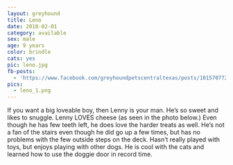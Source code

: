 ```yaml
---
layout: greyhound
title: Leno
date: 2018-02-01
category: available
sex: male
age: 9 years
color: brindle
cats: yes
pic: leno.jpg
fb-posts:
  - 'https://www.facebook.com/greyhoundpetscentraltexas/posts/10157077231788572:0'
pics:
  - leno_1.png
---
```


If you want a big loveable boy, then Lenny is your man. He’s so sweet and likes to snuggle.
Lenny LOVES cheese (as seen in the photo below.)  Even though he has few teeth left, he does
love the harder treats as well.   He’s not a fan of the stairs even though he did go up a few
times, but has no problems with the few outside steps on the deck.  Hasn’t really played with
toys, but enjoys playing with other dogs.  He is cool with the cats and learned how to use the
doggie door in record time.
